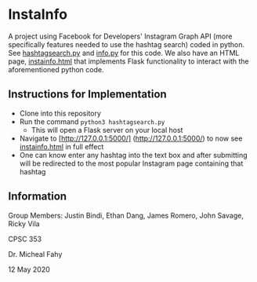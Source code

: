 # InstaInfo

A project using Facebook for Developers' Instagram Graph API (more specifically features needed to use the hashtag search) coded in python. See [hashtagsearch.py](https://github.com/rvila08/instainfo/blob/master/hashtagsearch.py) and [info.py](https://github.com/rvila08/instainfo/blob/master/info.py) for this code. We also have an HTML page, [instainfo.html](https://github.com/rvila08/instainfo/blob/master/templates/instainfo.html) that implements Flask functionality to interact with the aforementioned python code. 

## Instructions for Implementation

* Clone into this repository
* Run the command `python3 hashtagsearch.py`
  * This will open a Flask server on your local host
* Navigate to [http://127.0.0.1:5000/] (http://127.0.0.1:5000/) to now see [instainfo.html](https://github.com/rvila08/instainfo/blob/master/templates/instainfo.html) in full effect
* One can know enter any hashtag into the text box and after submitting will be redirected to the most popular Instagram page containing that hashtag

## Information

Group Members: Justin Bindi, Ethan Dang, James Romero, John Savage, Ricky Vila


CPSC 353 


Dr. Micheal Fahy


12 May 2020
